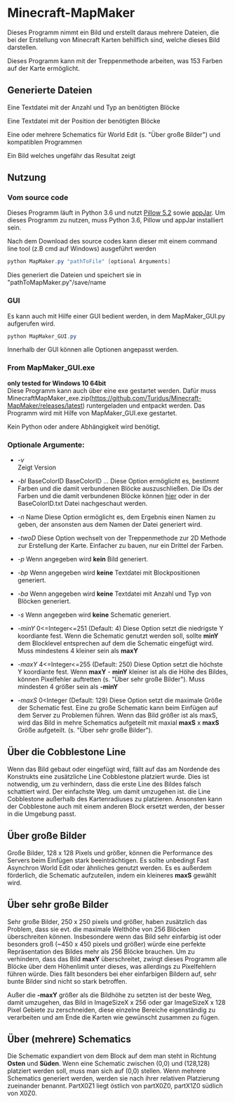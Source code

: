 # Minecraft-MapMaker


Dieses Programm nimmt ein Bild und erstellt daraus mehrere Dateien, die bei der Erstellung von Minecraft Karten behilflich sind, welche dieses Bild darstellen.

Dieses Programm kann mit der Treppenmethode arbeiten, was 153 Farben auf der Karte ermöglicht.

## Generierte Dateien

Eine Textdatei mit der Anzahl und Typ an benötigten Blöcke

Eine Textdatei mit der Position der benötigten Blöcke

Eine oder mehrere Schematics für World Edit (s. "Über große Bilder") und kompatiblen Programmen

Ein Bild welches ungefähr das Resultat zeigt
## Nutzung

### Vom source code
Dieses Programm läuft in Python 3.6 und nutzt [Pillow 5.2](https://pillow.readthedocs.io/en/5.2.x/) sowie
[appJar](http://appjar.info/).
Um dieses Programm zu nutzen, muss Python 3.6, Pillow und appJar installiert sein.

Nach dem Download des source codes kann dieser mit einem command line tool (z.B cmd auf Windows) ausgeführt werden
```powershell
python MapMaker.py "pathToFile" [optional Arguments]
``` 
Dies generiert die Dateien und speichert sie in "pathToMapMaker.py"/save/name


### GUI
Es kann auch mit Hilfe einer GUI bedient werden, in dem MapMaker_GUI.py aufgerufen wird.
```powershell
python MapMaker_GUI.py
``` 
Innerhalb der GUI können alle Optionen angepasst werden.

### From MapMaker_GUI.exe
**only tested for Windows 10 64bit**  
Diese Programm kann auch über eine exe gestartet werden. Dafür muss MinecraftMapMaker_exe.zip(https://github.com/Turidus/Minecraft-MapMaker/releases/latest) runtergeladen und entpackt werden. Das Programm wird mit Hilfe von MapMaker_GUI.exe gestartet.

Kein Python oder andere Abhängigkeit wird benötigt.

### Optionale Argumente:
+ *-v*  
  Zeigt Version

+ *-bl* BaseColorID BaseColorID ... 
Diese Option ermöglicht es, bestimmt Farben und die damit verbundenen Blöcke auszuschließen.
Die IDs der Farben und die damit verbundenen Blöcke können [hier](https://minecraft.gamepedia.com/Map_item_format) oder in der
BaseColorID.txt Datei nachgeschaut werden.
+ *-n* Name 
Diese Option ermöglicht es, dem Ergebnis einen Namen zu geben, der ansonsten aus dem Namen der Datei generiert wird.
+ *-twoD* 
Diese Option wechselt von der Treppenmethode zur 2D Methode zur Erstellung der Karte. Einfacher zu bauen, nur ein Drittel der Farben.
+ *-p* 
Wenn angegeben wird **kein** Bild generiert.

+ *-bp* 
Wenn angegeben wird **keine** Textdatei mit Blockpositionen generiert.
+ *-ba*
Wenn angegeben wird **keine** Textdatei mit Anzahl und Typ von Blöcken generiert.
+ *-s* 
Wenn angegeben wird **keine** Schematic generiert.
+ *-minY* 0<=Integer<=251 (Default: 4) 
Diese Option setzt die niedrigste Y koordiante fest. Wenn die Schematic genutzt werden soll, sollte **minY** dem Blocklevel
entsprechen auf dem die Schematic eingefügt wird.
Muss mindestens 4 kleiner sein als **maxY**
+ *-maxY* 4<=Integer<=255 (Default: 250)
Diese Option setzt die höchste Y koordiante fest. Wenn **maxY** - **minY** kleiner ist als die Höhe des Bildes, können Pixelfehler
auftretten (s. "Über sehr große Bilder"). Muss mindesten 4 größer sein als **-minY**
+ *-maxS* 0<Integer (Default: 129) 
Diese Option setzt die maximale Größe der Schematic fest. Eine zu große Schematic kann beim Einfügen auf dem Server
zu Problemen führen. Wenn das Bild größer ist als maxS, wird das Bild in mehre Schematics aufgeteilt mit maxial **maxS** x **maxS**
Größe aufgeteilt. (s. "Über sehr große Bilder").

## Über die Cobblestone Line
Wenn das Bild gebaut oder eingefügt wird, fällt auf das am Nordende des Konstrukts eine zusätzliche Line Cobblestone platziert wurde.
Dies ist notwendig, um zu verhindern, dass die erste Line des Bildes falsch schattiert wird.
Der einfachste Weg. um damit umzugehen ist. die Line Cobblestone außerhalb des Kartenradiuses zu platzieren. Ansonsten kann 
der Cobblestone auch mit einem anderen Block ersetzt werden, der besser in die Umgebung passt.

## Über große Bilder
Große Bilder, 128 x 128 Pixels und größer, können die Performance des Servers beim Einfügen stark beeinträchtigen.
Es sollte unbedingt Fast Asynchron World Edit oder ähnliches genutzt werden. Es es außerdem förderlich, die Schematic aufzuteilen,
indem ein kleineres **maxS** gewählt wird.

## Über sehr große Bilder
Sehr große Bilder, 250 x 250 pixels und größer, haben zusätzlich das Problem, dass sie evt. die maximale Welthöhe von 256
Blöcken überschreiten können. Insbesondere wenn das Bild sehr einfarbig ist oder besonders groß (~450 x 450 pixels und größer)
würde eine perfekte Repräsentation des Bildes mehr als 256 Blöcke brauchen. Um zu verhindern, dass das Bild **maxY** überschreitet, zwingt dieses Programm alle Blöcke über dem Höhenlimit unter dieses, was allerdings zu Pixelfehlern führen würde.
Dies fällt besonders bei eher einfarbigen Bildern auf, sehr bunte Bilder sind nicht so stark betroffen.

Außer die **-maxY** größer als die Bildhöhe zu setzten ist der beste Weg, damit umzugehen, das Bild in ImageSizeX x 256 oder gar
ImageSizeX x 128 Pixel Gebiete zu zerschneiden, diese einzelne Bereiche eigenständig zu verarbeiten und am Ende die Karten wie gewünscht
zusammen zu fügen.


## Über (mehrere) Schematics
Die Schematic expandiert von dem Block auf dem man steht in Richtung **Osten** und **Süden**. Wenn eine Schematic zwischen (0,0)
und (128,128) platziert werden soll, muss man sich auf (0,0) stellen. Wenn mehrere Schematics generiert werden, werden sie
nach ihrer relativen Platzierung zueinander benannt. PartX0Z1 liegt östlich von partX0Z0, 
partX1Z0 südlich von X0Z0.

